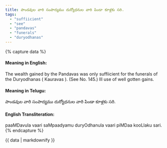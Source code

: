 ```yaml
---
title: పాండవుల వారి సంపాద్యము దుర్యోధనుల వారి పిండా కూళ్లకు సరి.
tags:
  - "suffiicient"
  - "see"
  - "pandavas"
  - "funerals"
  - "duryodhanas"
---
```


{% capture data %}
#### Meaning in English:
The wealth gained by the Pandavas was only suffiicient for the funerals of the Duryodhanas ( Kauravas ).
(See No. 145.)
Ill use of well gotten gains.

#### Meaning in Telugu:
పాండవుల వారి సంపాద్యము దుర్యోధనుల వారి పిండా కూళ్లకు సరి.

#### English Transliteration:
paaMDavula vaari saMpaadyamu duryOdhanula vaari piMDaa kooLlaku sari.
{% endcapture %}

<div class="notice">{{ data | markdownify }}</div>

